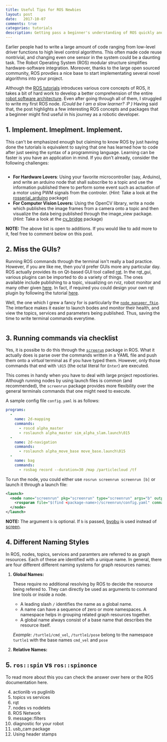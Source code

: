```yaml
---
title: Useful Tips for ROS Newbies
layout: post
date:   2017-10-07
comments: true
categories: tutorials
description: Getting pass a beginner's understanding of ROS quickly and properly.
---
```


Earlier people had to write a large amount of code ranging from low-level driver functions to high level control algorithms. This often made code reuse nontrivial, and changing even one sensor in the system could be a daunting task. The Robot Operating System (ROS) modular structure simplifies hardware-software integration. Moreover, thanks to the large open sourced community, ROS provdies a nice base to start implementating several novel algorithms into your project.

Although the [ROS tutorials]((http://wiki.ros.org/ROS/Tutorials)) introduces various core concepts of ROS, it takes a bit of hard work to develop a better comprehension of the entire [robot software architecture](http://www.ni.com/white-paper/13929/en/). Even after going through all of them, I struggled to write my first ROS node. *(Could be I am a slow learner? :P )* Having said that, the post highlights a few interesting ROS concepts and packages that a beginner might find useful in his journey as a robotic developer.

## 1. Implement. Imeplment. Implement.

This can't be emphasized enough but claiming to know ROS by just having done the tutorials is equivalent to saying that one has learned how to code after just seeing the syntax of a programming language. Learning can be faster is you have an application in mind. If you don't already, consider the following challenges:

<div class="img_raw">
<img class="wrap one" src="{{ site.baseurl }}/assets/img/blog/ros-tips/copy-paste-meme.jpg" alt="" title="How to become a Developer?"/>
</div>

* __For Hardware Lovers__: Using  your favorite microcontroller (say, Arduino), and write an arduino node that shall subscribe to a topic and use the information published there to perform some event such as actuation of a motor using PWM signals from the controler. (*Hint:* Take a look at the [rosserial_arduino](http://wiki.ros.org/rosserial) package)
* __For Computer Vision Lovers:__ Using the OpenCV library, write a node which publishes the image frames from a camera onto a topic and then visualize the data being published through the image_view package. (*Hint:* Take a look at the [cv_bridge](http://wiki.ros.org/cv_bridge) package)

__NOTE:__ The above list is open to additions. If you would like to add more to it, feel free to comment below on this post.

## 2. Miss the GUIs?

Running ROS commands through the terminal isn't really a bad practice. However, if you are like me, then you'd prefer GUIs more any particular day. ROS actually provides its on Qt-based GUI tool called [rqt](http://wiki.ros.org/rqt). In the rqt_gui, various plugins can be imported to do a variety of things. The ones available include publishing to a topic, visualizing on rviz, robot monitor and many other given [here](http://wiki.ros.org/rqt/Plugins). In fact, if required you could design your own rqt plugin by following the tutorial [here](http://wiki.ros.org/rqt/Tutorials/Create%20your%20new%20rqt%20plugin).

Well, the one which I grew a fancy for is particularly the [`node_manager_fkie`](http://wiki.ros.org/node_manager_fkie). The interface makes it easier to launch bodes and monitor their health, and view the topics, services and parameters being published. Thus, saving the time to write terminal commands everytime.

<div class="img_true">
    <img class="col three" src="{{ site.baseurl }}/assets/img/blog/ros-tips/node-manager.png" alt="" title="Node Manager GUI"/>
</div>

## 3. Running commands via checklist

Yes, it is possibe to do this through the [`screerun`](http://wiki.ros.org/screenrun) package in ROS. What it actually does is parse over the commands written in a YAML file and push them onto a *virtual* terminal as if you have typed them. However, only those commands that end with `\015` (the octal literal for `Enter`) are executed.

This comes in handy when you have to deal with large project repostiories. Although running nodes by using launch files is common (and recommended), the `screenrun` package provides more flexibility over the general terminals commands that one might need to execute.

A sample config file `config.yaml` is as follows:
```yaml
programs:
  -
    name: 2d-mapping
    commands:
      - roscd alpha_master
      - roslaunch alpha_master sim_alpha_slam.launch\015
  -
    name: 2d-navigation
    commands:
      - roslaunch alpha_move_base move_base.launch\015
  -
    name: bag
    commands:
      - rosbag record --duration=30 /map /particlecloud /tf

```

To run the node, you could either use `rosrun screenrun screenrun [b]` or launch it through a launch file:
```xml
<launch>
  <node name="screenrun" pkg="screenrun" type="screenrun" args="b" output="screen">
    <rosparam file="$(find <package-name>)/screenrun/config.yaml" command="load"/>
  </node>
</launch>
```

__NOTE:__ The argument `b` is optional. If `b` is passed, [byobu](http://byobu.co/) is used instead of [screen](https://www.gnu.org/software/screen/).

## 4. Different Naming Styles

In ROS, nodes, topics, services and paramters are referred to as graph resources. Each of these are identified with a unique name. In general, there are four different different naming systems for graph resources names:

1. __Global Names:__

    These require no additional resolving by ROS to decide the resource being refered to. They can directly be used as arguments to command line tools or inside a node.

    * A leading slash `/` identifies the name as a global name.
    * A name can have a sequence of zero or more namespaces. A namespace helps in grouping related graph resources together.
    * A global name always consist of a base name that describes the resource itself.

    *Example:* `/turtle1/cmd_vel`, `/turtle1/pose` belong to the namespace `turtle1` with the base names `cmd_vel` and `pose`


2. __Relative Names:__

## 5. `ros::spin` vs `ros::spinonce`

To read more about this you can check the answer over here or the ROS documentation here.

4. actionlib vs puglinlib
5. topics vs services
6. rqt
7. nodes vs nodelets
8. ROS Network
9. message::filters
10. diagnostic for your robot
11. usb_cam package
12. Using header stamps
